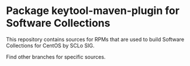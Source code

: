# Package keytool-maven-plugin for Software Collections

This repository contains sources for RPMs that are used
to build Software Collections for CentOS by SCLo SIG.

Find other branches for specific sources.
